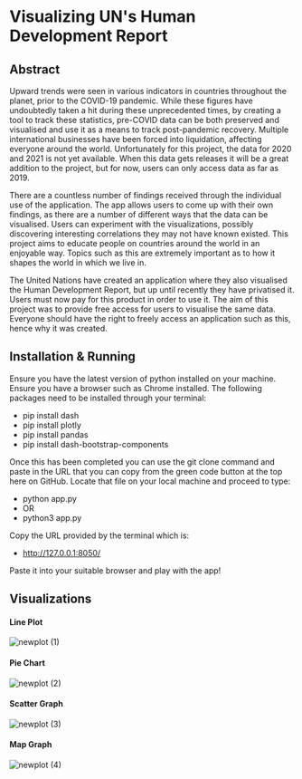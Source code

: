 # Visualizing UN's Human Development Report

## Abstract

Upward trends were seen in various indicators in countries throughout the planet, prior to the COVID-19 pandemic. While these figures have undoubtedly taken a hit during these unprecedented times, by creating a tool to track these statistics, pre-COVID data can be both preserved and visualised and use it as a means to track post-pandemic recovery. Multiple international businesses have been forced into liquidation, affecting everyone around the world. Unfortunately for this project, the data for 2020 and 2021 is not yet available. When this data gets releases it will be a great addition to the project, but for now, users can only access data as far as 2019. 

There are a countless number of findings received through the individual use of the application. The app allows users to come up with their own findings, as there are a number of different ways that the data can be visualised. Users can experiment with the visualizations, possibly discovering interesting correlations they may not have known existed. This project aims to educate people on countries around the world in an enjoyable way. Topics such as this are extremely important as to how it shapes the world in which we live in.

The United Nations have created an application where they also visualised the Human Development Report, but up until recently they have privatised it. Users must now pay for this product in order to use it. The aim of this project was to provide free access for users to visualise the same data. Everyone should have the right to freely access an application such as this, hence why it was created. 


## Installation & Running

Ensure you have the latest version of python installed on your machine.
Ensure you have a browser such as Chrome installed.
The following packages need to be installed through your terminal:
- pip install dash
- pip install plotly
- pip install pandas
- pip install dash-bootstrap-components

Once this has been completed you can use the git clone command and paste in the URL that you can copy from the green code button at the top here on GitHub. 
Locate that file on your local machine and proceed to type: 
- python app.py
- OR
- python3 app.py

Copy the URL provided by the terminal which is:
- http://127.0.0.1:8050/

Paste it into your suitable browser and play with the app!

## Visualizations

#### Line Plot
![newplot (1)](https://user-images.githubusercontent.com/55900589/161825304-86213e8b-9267-4c80-9646-1bad4f8cd230.png)

#### Pie Chart
![newplot (2)](https://user-images.githubusercontent.com/55900589/161825481-bc6b41ec-7f38-492f-a738-028e3c8420a0.png)

#### Scatter Graph
![newplot (3)](https://user-images.githubusercontent.com/55900589/161825524-c8bce6b6-b4f6-4b76-9af4-3ec457e46b74.png)

#### Map Graph
![newplot (4)](https://user-images.githubusercontent.com/55900589/161825564-01696c0b-70f9-4903-90bf-d90c12e23c80.png)
